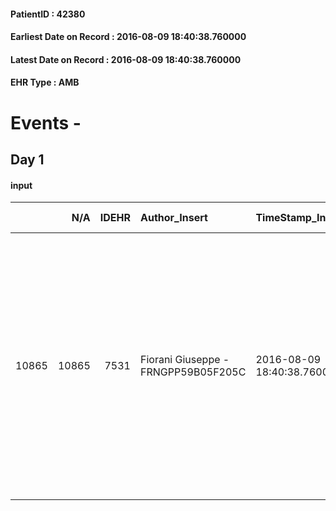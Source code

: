 
#### PatientID : 42380
#### Earliest Date on Record : 2016-08-09 18:40:38.760000
#### Latest Date on Record : 2016-08-09 18:40:38.760000
#### EHR Type : AMB

# Events - 

## Day 1

#### input
|       |    N/A |   IDEHR | Author_Insert                       | TimeStamp_Insert           | EHRType   |   PatientID |   IDDigitalSignDocument | persone_vicine   |   Unnamed: 0_x.1 |   IDANAMNESI_SOCIALE | Patient   | FamigliaAltro   | Paziente_T   | FamigliaAltro_T   |   Non_Rilevabile_x.1 | Note_Non_Rilevabile_x.1   | opt_Problemi   | Note_I                                                                                                                                                                                                              | ds_note_timori                                                          | opt_paziente_a   | opt_famiglia_a   | opt_adeguatezza   | opt_paziente_solo   | ds_note_con                                                                                                                                                                                                       | opt_presente_assente   | Presenza_minori   | Caregiver_principale         | opt_capacita     | opt_necessario   | opt_presente   | opt_risorse_ec   | opt_paziente_psi   | opt_Ins_vol   | opt_paziente_ad   | opt_caregiver_ad   | opt_esenzione   | opt_inv_civile   |   invalidita_perc | ds_codice_es   | Needs     | Fragility                    | opt_disponibilita_f   | opt_indennita_acc   | opt_famiglia_psi   | opt_disponibilit_paz   |
|------:|-------:|--------:|:------------------------------------|:---------------------------|:----------|------------:|------------------------:|:-----------------|-----------------:|---------------------:|:----------|:----------------|:-------------|:------------------|---------------------:|:--------------------------|:---------------|:--------------------------------------------------------------------------------------------------------------------------------------------------------------------------------------------------------------------|:------------------------------------------------------------------------|:-----------------|:-----------------|:------------------|:--------------------|:------------------------------------------------------------------------------------------------------------------------------------------------------------------------------------------------------------------|:-----------------------|:------------------|:-----------------------------|:-----------------|:-----------------|:---------------|:-----------------|:-------------------|:--------------|:------------------|:-------------------|:----------------|:-----------------|------------------:|:---------------|:----------|:-----------------------------|:----------------------|:--------------------|:-------------------|:-----------------------|
| 10865 |  10865 |    7531 | Fiorani Giuseppe - FRNGPP59B05F205C | 2016-08-09 18:40:38.760000 | AMB       |       42380 |                  454216 | N/A              |             3940 |                 2545 | Si#1      | Si#1            | No#0         | Si#1              |                    0 | NR                        | No#0           | Il pz √® informato della malattia oncologica e della sua progressione ma ignora la terminalit√†.I familiari sono al corrente della gravit√†, della terminalit√† e congruenti ad un percorso di sole cure palliative | Dal colloquio non sono emersi particolari timori da parte dei familiari | Indefinite#2     | Congruenti#1     | Si#1              | Si#1                | Il pz non ha figli, ma √® assistito dalla figlia e dal marito dell'ex convivente, deceduta due mesi fa. Dopo la dimissione verr√† assistito da una badante che assisteva l'ex convivente, morta di M di Alzheimer | Presente#1             | No#0              | La figlia dell'ex convivente | Incrementabile#1 | Si#1             | Si#1           | Adeguate#1       | No#0               | No#0          | Totale#2          | Totale#2           | Si#1            | Si#1             |               100 | 048+ IC13      | Clinici#0 | sovraccarico assistenziale#4 | Si#1                  | No#0                | No#0               | Si#1                   |


